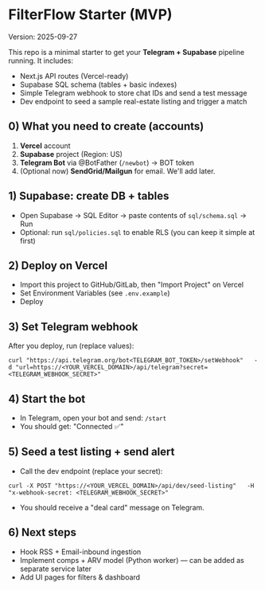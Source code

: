 # FilterFlow Starter (MVP)
Version: 2025-09-27

This repo is a minimal starter to get your **Telegram + Supabase** pipeline running.
It includes:
- Next.js API routes (Vercel-ready)
- Supabase SQL schema (tables + basic indexes)
- Simple Telegram webhook to store chat IDs and send a test message
- Dev endpoint to seed a sample real-estate listing and trigger a match

## 0) What you need to create (accounts)
1. **Vercel** account
2. **Supabase** project (Region: US)
3. **Telegram Bot** via @BotFather (`/newbot`) → BOT token
4. (Optional now) **SendGrid/Mailgun** for email. We'll add later.

## 1) Supabase: create DB + tables
- Open Supabase → SQL Editor → paste contents of `sql/schema.sql` → Run
- Optional: run `sql/policies.sql` to enable RLS (you can keep it simple at first)

## 2) Deploy on Vercel
- Import this project to GitHub/GitLab, then "Import Project" on Vercel
- Set Environment Variables (see `.env.example`)
- Deploy

## 3) Set Telegram webhook
After you deploy, run (replace values):
```
curl "https://api.telegram.org/bot<TELEGRAM_BOT_TOKEN>/setWebhook"   -d "url=https://<YOUR_VERCEL_DOMAIN>/api/telegram?secret=<TELEGRAM_WEBHOOK_SECRET>"
```

## 4) Start the bot
- In Telegram, open your bot and send: `/start`
- You should get: "Connected ✅"

## 5) Seed a test listing + send alert
- Call the dev endpoint (replace your secret):
```
curl -X POST "https://<YOUR_VERCEL_DOMAIN>/api/dev/seed-listing"   -H "x-webhook-secret: <TELEGRAM_WEBHOOK_SECRET>"
```
- You should receive a "deal card" message on Telegram.

## 6) Next steps
- Hook RSS + Email-inbound ingestion
- Implement comps + ARV model (Python worker) — can be added as separate service later
- Add UI pages for filters & dashboard
